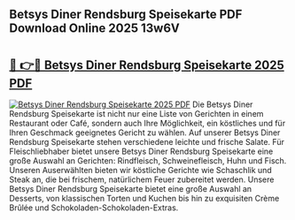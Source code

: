 ## Betsys Diner Rendsburg Speisekarte PDF Download Online 2025 13w6V

# <h2><a href="http://gcct17.nevu.top/?p=Betsys+Diner+Rendsburg+Speisekarte">🔗 👉🔴 Betsys Diner Rendsburg Speisekarte 2025 PDF</a></h2>

[![Betsys Diner Rendsburg Speisekarte 2025 PDF](https://i.imgur.com/dBaPXMq.png)](http://gcct17.nevu.top/?p=Betsys+Diner+Rendsburg+Speisekarte)
Die Betsys Diner Rendsburg Speisekarte ist nicht nur eine Liste von Gerichten in einem Restaurant oder Café, sondern auch Ihre Möglichkeit, ein köstliches und für Ihren Geschmack geeignetes Gericht zu wählen. Auf unserer Betsys Diner Rendsburg Speisekarte stehen verschiedene leichte und frische Salate. Für Fleischliebhaber bietet unsere Betsys Diner Rendsburg Speisekarte eine große Auswahl an Gerichten: Rindfleisch, Schweinefleisch, Huhn und Fisch. Unseren Auserwählten bieten wir köstliche Gerichte wie Schaschlik und Steak an, die bei frischem, natürlichem Feuer zubereitet werden. Unsere Betsys Diner Rendsburg Speisekarte bietet eine große Auswahl an Desserts, von klassischen Torten und Kuchen bis hin zu exquisiten Crème Brûlée und Schokoladen-Schokoladen-Extras.

